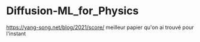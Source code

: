 # Diffusion-ML_for_Physics

https://yang-song.net/blog/2021/score/ meilleur papier qu'on ai trouvé pour l'instant
